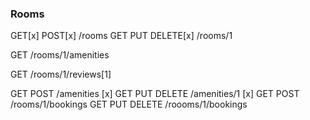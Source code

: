 ### Rooms

GET[x] POST[x] /rooms
GET PUT DELETE[x]  /rooms/1

GET /rooms/1/amenities

GET /rooms/1/reviews[1]

GET POST /amenities [x]
GET PUT DELETE /amenities/1 [x]
GET POST /rooms/1/bookings
GET PUT DELETE /roooms/1/bookings
